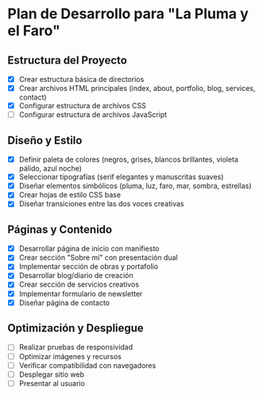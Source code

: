 # Plan de Desarrollo para "La Pluma y el Faro"

## Estructura del Proyecto
- [x] Crear estructura básica de directorios
- [x] Crear archivos HTML principales (index, about, portfolio, blog, services, contact)
- [x] Configurar estructura de archivos CSS
- [ ] Configurar estructura de archivos JavaScript

## Diseño y Estilo
- [x] Definir paleta de colores (negros, grises, blancos brillantes, violeta pálido, azul noche)
- [x] Seleccionar tipografías (serif elegantes y manuscritas suaves)
- [x] Diseñar elementos simbólicos (pluma, luz, faro, mar, sombra, estrellas)
- [x] Crear hojas de estilo CSS base
- [x] Diseñar transiciones entre las dos voces creativas

## Páginas y Contenido
- [x] Desarrollar página de inicio con manifiesto
- [x] Crear sección "Sobre mí" con presentación dual
- [x] Implementar sección de obras y portafolio
- [x] Desarrollar blog/diario de creación
- [x] Crear sección de servicios creativos
- [x] Implementar formulario de newsletter
- [x] Diseñar página de contacto

## Optimización y Despliegue
- [ ] Realizar pruebas de responsividad
- [ ] Optimizar imágenes y recursos
- [ ] Verificar compatibilidad con navegadores
- [ ] Desplegar sitio web
- [ ] Presentar al usuario
